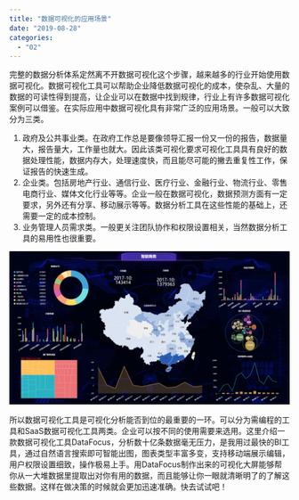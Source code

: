 ```yaml
---
title: "数据可视化的应用场景"
date: "2019-08-28"
categories: 
  - "02"
---
```


完整的数据分析体系定然离不开数据可视化这个步骤，越来越多的行业开始使用数据可视化。数据可视化工具可以帮助企业降低数据可视化的成本，使杂乱、大量的数据的可读性得到提高，让企业可以在数据中找到规律，行业上有许多数据可视化案例可以借鉴。在实际应用中数据可视化具有非常广泛的应用场景。一般可以大致分为三类。

1. 政府及公共事业类。在政府工作总是要像领导汇报一份又一份的报告，数据量大，报告量大，工作量也就大。因此该类可视化要求可视化工具具有良好的数据处理性能，数据内存大，处理速度快，而且能尽可能的撇去重复性工作，保证报告的快速生成。
2. 企业类。包括房地产行业、通信行业、医疗行业、金融行业、物流行业、零售电商行业、媒体文化行业等等。企业一般在数据可视化，数据预测方面有一定要求，另外还有分享、移动展示等等。数据分析工具在这些性能的基础上，还需要一定的成本控制。
3. 业务管理人员需求类。一般更关注团队协作和权限设置相关，当然数据分析工具的易用性也很重要。

![](images/word-image-346.png)

所以数据可视化工具是可视化分析能否到位的最重要的一环。可以分为需编程的工具和SaaS数据可视化工具两类。企业可以按不同的使用需要来选用。这里介绍一款数据可视化工具DataFocus，分析数十亿条数据毫无压力，是我用过最快的BI工具，通过自然语言搜索即可智能出图，图表类型丰富多变，支持移动端展示编辑，用户权限设置细致，操作极易上手。用DataFocus制作出来的可视化大屏能够帮你从一大堆数据里提取出对你有用的数据，而且能够让你一眼就清晰明了的了解这些数据。这样在做决策的时候就会更加迅速准确。快去试试吧！
